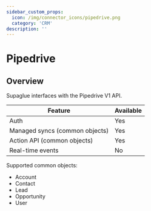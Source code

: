 ```yaml
---
sidebar_custom_props:
  icon: /img/connector_icons/pipedrive.png
  category: 'CRM'
description: ''
---
```


# Pipedrive

## Overview

Supaglue interfaces with the Pipedrive V1 API.

| Feature                        | Available |
| ------------------------------ | --------- |
| Auth                           | Yes       |
| Managed syncs (common objects) | Yes       |
| Action API (common objects)    | Yes       |
| Real-time events               | No        |

Supported common objects:

- Account
- Contact
- Lead
- Opportunity
- User
